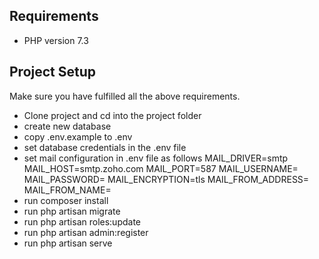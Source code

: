 ## Requirements

- PHP version 7.3

## Project Setup
Make sure you have fulfilled all the above requirements.
- Clone project and cd into the project folder
- create new database
- copy .env.example to .env
- set database credentials in the .env file
- set mail configuration in .env file as follows
    MAIL_DRIVER=smtp
    MAIL_HOST=smtp.zoho.com
    MAIL_PORT=587
    MAIL_USERNAME=<your zoho email>
    MAIL_PASSWORD=<your zoho password>
    MAIL_ENCRYPTION=tls
    MAIL_FROM_ADDRESS=<your zoho email. must be same as the MAIL_USERNAME> 
    MAIL_FROM_NAME=<your site name>
- run composer install
- run php artisan migrate
- run php artisan roles:update
- run php artisan admin:register
- run php artisan serve
